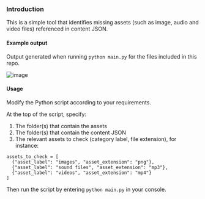 ### Introduction

This is a simple tool that identifies missing assets (such as image, audio and video files) referenced in content JSON.

#### Example output

Output generated when running `python main.py` for the files included in this repo.

![image](https://github.com/user-attachments/assets/b0d9c671-0d30-40b6-942c-b9449509b666)

#### Usage

Modify the Python script according to your requirements.

At the top of the script, specify:
1. The folder(s) that contain the assets
2. The folder(s) that contain the content JSON
3. The relevant assets to check (category label, file extension), for instance:
```
assets_to_check = [
  {"asset_label": "images", "asset_extension": "png"},
  {"asset_label": "sound files", "asset_extension": "mp3"},
  {"asset_label": "videos", "asset_extension": "mp4"}
]
```

Then run the script by entering `python main.py` in your console.
